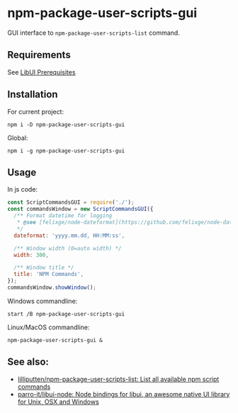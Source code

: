# npm-package-user-scripts-gui

GUI interface to `npm-package-user-scripts-list` command.

## Requirements

See [LibUI Prerequisites](https://github.com/parro-it/libui-node#prerequisites)

## Installation

For current project:

```shell
npm i -D npm-package-user-scripts-gui
```
Global:
```shell
npm i -g npm-package-user-scripts-gui
```

## Usage

In js code:

```js
const ScriptCommandsGUI = require('./');
const commandsWindow = new ScriptCommandsGUI({
  /** Format datetime for logging
   * @see [felixge/node-dateformat](https://github.com/felixge/node-dateformat)
   */
  dateformat: 'yyyy.mm.dd, HH:MM:ss',

  /** Window width (0=auto width) */
  width: 300,

  /** Window title */
  title: 'NPM Commands',
});
commandsWindow.showWindow();
```

Windows commandline:
```shell
start /B npm-package-user-scripts-gui
```

Linux/MacOS  commandline:
```shell
npm-package-user-scripts-gui &
```

## See also:

- [lilliputten/npm-package-user-scripts-list: List all available npm script commands](https://github.com/lilliputten/npm-package-user-scripts-list)
- [parro-it/libui-node: Node bindings for libui, an awesome native UI library for Unix, OSX and Windows](https://github.com/parro-it/libui-node)

